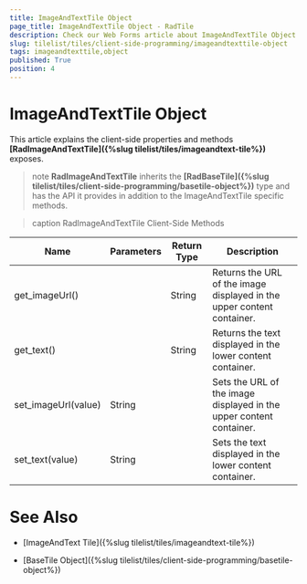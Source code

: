 ```yaml
---
title: ImageAndTextTile Object
page_title: ImageAndTextTile Object - RadTile
description: Check our Web Forms article about ImageAndTextTile Object.
slug: tilelist/tiles/client-side-programming/imageandtexttile-object
tags: imageandtexttile,object
published: True
position: 4
---
```


# ImageAndTextTile Object



This article explains the client-side properties and methods **[RadImageAndTextTile]({%slug tilelist/tiles/imageandtext-tile%})** exposes.

>note  **RadImageAndTextTile** inherits the **[RadBaseTile]({%slug tilelist/tiles/client-side-programming/basetile-object%})** type and has the API it provides in addition to the ImageAndTextTile specific methods.




>caption RadImageAndTextTile Client-Side Methods

| Name | Parameters | Return Type | Description |
| ------ | ------ | ------ | ------ |
|get_imageUrl()||String|Returns the URL of the image displayed in the upper content container.|
|get_text()||String|Returns the text displayed in the lower content container.|
|set_imageUrl(value)|String||Sets the URL of the image displayed in the upper content container.|
|set_text(value)|String||Sets the text displayed in the lower content container.|

# See Also

 * [ImageAndText Tile]({%slug tilelist/tiles/imageandtext-tile%})

 * [BaseTile Object]({%slug tilelist/tiles/client-side-programming/basetile-object%})
